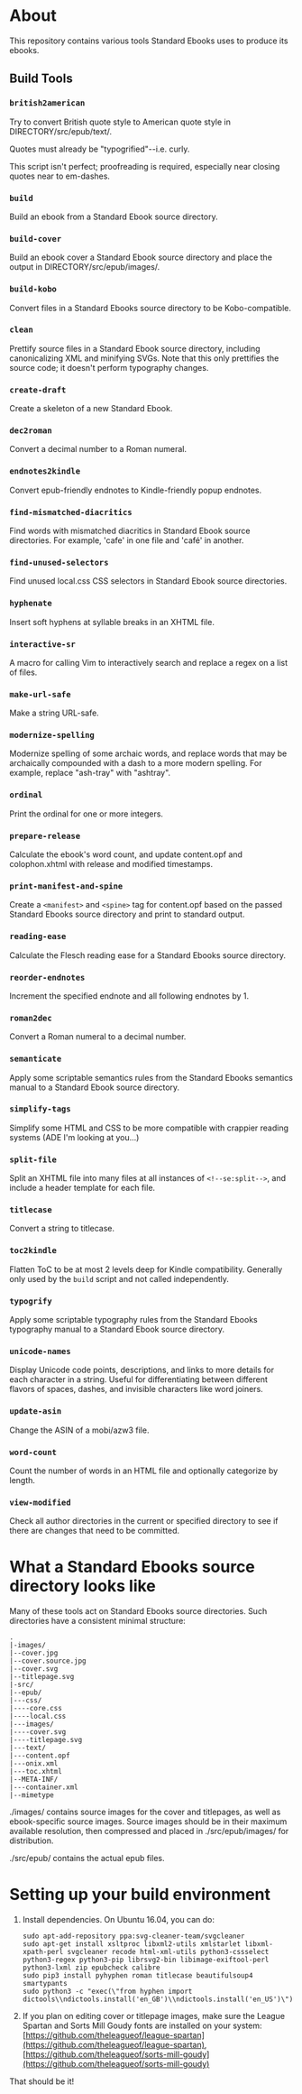 # About
This repository contains various tools Standard Ebooks uses to produce its ebooks.

## Build Tools
### `british2american`
Try to convert British quote style to American quote style in DIRECTORY/src/epub/text/.

Quotes must already be "typogrified"--i.e. curly.

This script isn't perfect; proofreading is required, especially near closing quotes near to em-dashes.

### `build`

Build an ebook from a Standard Ebook source directory.

### `build-cover`

Build an ebook cover a Standard Ebook source directory and place the output in DIRECTORY/src/epub/images/.

### `build-kobo`

Convert files in a Standard Ebooks source directory to be Kobo-compatible.

### `clean`

Prettify source files in a Standard Ebook source directory, including canonicalizing XML and minifying SVGs. Note that this only prettifies the source code; it doesn't perform typography changes.

### `create-draft`

Create a skeleton of a new Standard Ebook.

### `dec2roman`

Convert a decimal number to a Roman numeral.

### `endnotes2kindle`

Convert epub-friendly endnotes to Kindle-friendly popup endnotes.

### `find-mismatched-diacritics`

Find words with mismatched diacritics in Standard Ebook source directories.  For example, 'cafe' in one file and 'café' in another.

### `find-unused-selectors`

Find unused local.css CSS selectors in Standard Ebook source directories.

### `hyphenate`

Insert soft hyphens at syllable breaks in an XHTML file.

### `interactive-sr`

A macro for calling Vim to interactively search and replace a regex on a list of files.

### `make-url-safe`

Make a string URL-safe.

### `modernize-spelling`

Modernize spelling of some archaic words, and replace words that may be archaically compounded with a dash to a more modern spelling.  For example, replace "ash-tray" with "ashtray".

### `ordinal`

Print the ordinal for one or more integers.

### `prepare-release`

Calculate the ebook's word count, and update content.opf and colophon.xhtml with release and modified timestamps.

### `print-manifest-and-spine`

Create a ```<manifest>``` and ```<spine>``` tag for content.opf based on the passed Standard Ebooks source directory and print to standard output.

### `reading-ease`

Calculate the Flesch reading ease for a Standard Ebooks source directory.

### `reorder-endnotes`

Increment the specified endnote and all following endnotes by 1.

### `roman2dec`

Convert a Roman numeral to a decimal number.

### `semanticate`

Apply some scriptable semantics rules from the Standard Ebooks semantics manual to a Standard Ebook source directory.

### `simplify-tags`
Simplify some HTML and CSS to be more compatible with crappier reading systems (ADE I'm looking at you...)

### `split-file`

Split an XHTML file into many files at all instances of `<!--se:split-->`, and include a header template for each file.

### `titlecase`

Convert a string to titlecase.

### `toc2kindle`

Flatten ToC to be at most 2 levels deep for Kindle compatibility.  Generally only used by the `build` script and not called independently.

### `typogrify`

Apply some scriptable typography rules from the Standard Ebooks typography manual to a Standard Ebook source directory.

### `unicode-names`

Display Unicode code points, descriptions, and links to more details for each character in a string.  Useful for differentiating between different flavors of spaces, dashes, and invisible characters like word joiners.

### `update-asin`

Change the ASIN of a mobi/azw3 file.

### `word-count`

Count the number of words in an HTML file and optionally categorize by length.

### `view-modified`

Check all author directories in the current or specified directory to see if there are changes that need to be committed.

# What a Standard Ebooks source directory looks like

Many of these tools act on Standard Ebooks source directories.  Such directories have a consistent minimal structure:

	.
	|-images/
	|--cover.jpg
	|--cover.source.jpg
	|--cover.svg
	|--titlepage.svg
	|-src/
	|--epub/
	|---css/
	|----core.css
	|----local.css
	|---images/
	|----cover.svg
	|----titlepage.svg
	|---text/
	|---content.opf
	|---onix.xml
	|---toc.xhtml
	|--META-INF/
	|---container.xml
	|--mimetype

./images/ contains source images for the cover and titlepages, as well as ebook-specific source images.  Source images should be in their maximum available resolution, then compressed and placed in ./src/epub/images/ for distribution.

./src/epub/ contains the actual epub files.

# Setting up your build environment

1.	Install dependencies.  On Ubuntu 16.04, you can do:

		sudo apt-add-repository ppa:svg-cleaner-team/svgcleaner
		sudo apt-get install xsltproc libxml2-utils xmlstarlet libxml-xpath-perl svgcleaner recode html-xml-utils python3-cssselect python3-regex python3-pip librsvg2-bin libimage-exiftool-perl python3-lxml zip epubcheck calibre
		sudo pip3 install pyhyphen roman titlecase beautifulsoup4 smartypants
		sudo python3 -c "exec(\"from hyphen import dictools\\ndictools.install('en_GB')\\ndictools.install('en_US')\")"

2.	If you plan on editing cover or titlepage images, make sure the League Spartan and Sorts Mill Goudy fonts are installed on your system: [https://github.com/theleagueof/league-spartan](https://github.com/theleagueof/league-spartan), [https://github.com/theleagueof/sorts-mill-goudy](https://github.com/theleagueof/sorts-mill-goudy)

That should be it!
